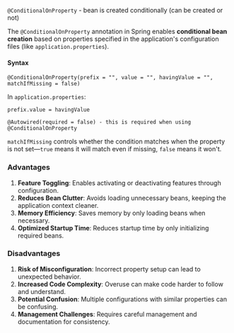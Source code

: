    `@ConditionalOnProperty` - bean is created conditionally (can be created or not)

The `@ConditionalOnProperty` annotation in Spring enables **conditional bean creation** based on properties specified in the application's configuration files (like `application.properties`).

#### Syntax
``
@ConditionalOnProperty(prefix = "", value = "", havingValue = "", matchIfMissing = false)                                                               
``

In `application.properties`:
```
prefix.value = havingValue
```
```
@Autowired(required = false) - this is required when using @ConditionalOnProperty
```

`matchIfMissing` controls whether the condition matches when the property is not set—`true` means it will match even if missing, `false` means it won't.


### Advantages

1. **Feature Toggling**: Enables activating or deactivating features through configuration.
2. **Reduces Bean Clutter**: Avoids loading unnecessary beans, keeping the application context cleaner.
3. **Memory Efficiency**: Saves memory by only loading beans when necessary.
4. **Optimized Startup Time**: Reduces startup time by only initializing required beans.

### Disadvantages

1. **Risk of Misconfiguration**: Incorrect property setup can lead to unexpected behavior.
2. **Increased Code Complexity**: Overuse can make code harder to follow and understand.
3. **Potential Confusion**: Multiple configurations with similar properties can be confusing.
4. **Management Challenges**: Requires careful management and documentation for consistency.
<!--stackedit_data:
eyJoaXN0b3J5IjpbMTE0MDYzNzUxMl19
-->